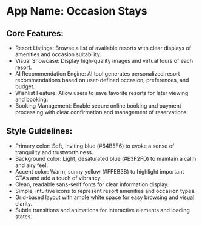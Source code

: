 # **App Name**: Occasion Stays

## Core Features:

- Resort Listings: Browse a list of available resorts with clear displays of amenities and occasion suitability.
- Visual Showcase: Display high-quality images and virtual tours of each resort.
- AI Recommendation Engine: AI tool generates personalized resort recommendations based on user-defined occasion, preferences, and budget.
- Wishlist Feature: Allow users to save favorite resorts for later viewing and booking.
- Booking Management: Enable secure online booking and payment processing with clear confirmation and management of reservations.

## Style Guidelines:

- Primary color: Soft, inviting blue (#64B5F6) to evoke a sense of tranquility and trustworthiness.
- Background color: Light, desaturated blue (#E3F2FD) to maintain a calm and airy feel.
- Accent color: Warm, sunny yellow (#FFEB3B) to highlight important CTAs and add a touch of vibrancy.
- Clean, readable sans-serif fonts for clear information display.
- Simple, intuitive icons to represent resort amenities and occasion types.
- Grid-based layout with ample white space for easy browsing and visual clarity.
- Subtle transitions and animations for interactive elements and loading states.